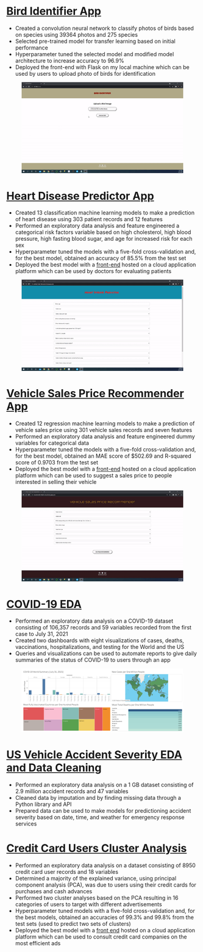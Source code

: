 # [Bird Identifier App](https://github.com/MichaelBryantDS/bird-identifier)
- Created a convolution neural network to classify photos of birds based on species using 39364 photos and 275 species
- Selected pre-trained model for transfer learning based on initial performance
- Hyperparameter tuned the selected model and modified model architecture to increase accuracy to 96.9%
- Deployed the front-end with Flask on my local machine which can be used by users to upload photo of birds for identification

<div align="center">

<figure>
<img src="images/bird-deployment.gif"><br/>
</figure>

</div>

# [Heart Disease Predictor App](https://github.com/MichaelBryantDS/heart-disease-pred)
- Created 13 classification machine learning models to make a prediction of heart disease using 303 patient records and 12 features
- Performed an exploratory data analysis and feature engineered a categorical risk factors variable based on high cholesterol, high blood pressure, high fasting blood sugar, and age for increased risk for each sex
- Hyperparameter tuned the models with a five-fold cross-validation and, for the best model, obtained an accuracy of 85.5% from the test set
- Deployed the best model with a [front-end](https://predict-heart-diseases.herokuapp.com/) hosted on a cloud application platform which can be used by doctors for evaluating patients

<div align="center">

<figure>
<img src="images/heart-deployment.gif"><br/>
</figure>

</div>

# [Vehicle Sales Price Recommender App](https://github.com/MichaelBryantDS/vehicle-price-rec)
- Created 12 regression machine learning models to make a prediction of vehicle sales price using 301 vehicle sales records and seven features
- Performed an exploratory data analysis and feature engineered dummy variables for categorical data
- Hyperparameter tuned the models with a five-fold cross-validation and, for the best model, obtained an MAE score of $502.69 and R-squared score of 0.9703 from the test set
- Deployed the best model with a [front-end](https://recommend-vehicle-price.herokuapp.com/) hosted on a cloud application platform which can be used to suggest a sales price to people interested in selling their vehicle

<div align="center">

<figure>
<img src="images/vehicle-deployment.gif"><br/>
</figure>

</div>

# [COVID-19 EDA](https://github.com/MichaelBryantDS/covid-19-july-31-2021)
- Performed an exploratory data analysis on a COVID-19 dataset consisting of 106,357 records and 59 variables recorded from the first case to July 31, 2021
- Created two dashboards with eight visualizations of cases, deaths, vaccinations, hospitalizations, and testing for the World and the US
- Queries and visualizations can be used to automate reports to give daily summaries of the status of COVID-19 to users through an app

<div align="center">

<figure>
<img src="images/tableau-us-covid.jpg"><br/>
</figure>

</div>

# [US Vehicle Accident Severity EDA and Data Cleaning](https://github.com/MichaelBryantDS/accident-severity)
- Performed an exploratory data analysis on a 1 GB dataset consisting of 2.9 million accident records and 47 variables
- Cleaned data by imputation and by finding missing data through a Python library and API
- Prepared data can be used to make models for predictioning accident severity based on date, time, and weather for emergency response services

# [Credit Card Users Cluster Analysis](https://github.com/MichaelBryantDS/credit-card-cluster)
- Performed an exploratory data analysis on a dataset consisting of 8950 credit card user records and 18 variables
- Determined a majority of the explained variance, using principal component analysis (PCA), was due to users using their credit cards for purchases and cash advances
- Performed two cluster analyses based on the PCA resulting in 16 categories of users to target with different advertisements
- Hyperparameter tuned models with a five-fold cross-validation and, for the best models, obtained an accuracies of 99.3% and 99.8% from the test sets (used to predict two sets of clusters)
- Deployed the best model with a [front end](https://ad-advisor.herokuapp.com/) hosted on a cloud application platform which can be used to consult credit card companies on the most efficient ads

